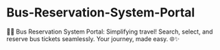 # Bus-Reservation-System-Portal
🚌🎫 Bus Reservation System Portal: Simplifying travel! Search, select, and reserve bus tickets seamlessly. Your journey, made easy. 🌐✨
